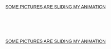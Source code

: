 <!DOCTYPE html>
<html lang="en">
<title>W3.CSS Template</title>
<meta charset="UTF-8">
<meta name="viewport" content="width=device-width, initial-scale=1">
<link rel="stylesheet" href="https://www.w3schools.com/w3css/4/w3.css">
<link rel="stylesheet" href="https://fonts.googleapis.com/css?family=Lato">
<link rel="stylesheet" href="https://cdnjs.cloudflare.com/ajax/libs/font-awesome/4.7.0/css/font-awesome.min.css">
<style>
body {
  font-family:Verdana, Geneva, Tahoma, sans-serif}
.mySlides {display: none}
</style>
<body>

<!-- Navbar -->
<div class="w3-top">
  <div class="w3-bar w3-black w3-card">
    <a class="w3-bar-item w3-button w3-padding-large w3-hide-medium w3-hide-large w3-right" href="javascript:void(0)" onclick="myFunction()"></i></a>
    <a href="#" class="w3-bar-item w3-button w3-padding-large">SOME  PICTURES  ARE  SLIDING  MY  ANIMATION</a>
    <a href="javascript:void(0)" class="w3-padding-large w3-hover-red w3-hide-small w3-right"><i class="fa fa-search"></i></a>
  </div>
</div>

<!-- Navbar on small screens (remove the onclick attribute if you want the navbar to always show on top of the content when clicking on the links) -->
<div id="navDemo" class="w3-bar-block w3-black w3-hide w3-hide-large w3-hide-medium w3-top" style="margin-top:92px" width="50%">
  <a href="#SOME PICTURES ARE SLIDING MY ANIMATION" class="w3-bar-item w3-button w3-padding-large" onclick="myFunction()">SOME PICTURES ARE SLIDING MY ANIMATION</a>
</div>

<!-- Page content -->
<div class="w3-content" style="max-width:500px;margin-top:92px" width="50%">

  <!-- Automatic Slideshow Images -->
  <div class="mySlides w3-display-container w3-center">
    <img src="root.jpeg" style="width:95%">
    <div class="w3-display-bottommiddle w3-container w3-text-white w3-padding-32 w3-hide-small">
      <h3></h3>
      <p><b></b></p>   
    </div>
  </div>
  <div class="mySlides w3-display-container w3-center">
    <img src="moon.jpeg" style="width:95%">
    <div class="w3-display-bottommiddle w3-container w3-text-white w3-padding-32 w3-hide-small">
      <h3></h3>
      <p><b></b></p>    
    </div>
  </div>
  <div class="mySlides w3-display-container w3-center">
    <img src="food.jpeg" style="width:95%">
    <div class="w3-display-bottommiddle w3-container w3-text-white w3-padding-32 w3-hide-small">
      <h3></h3>
      <p><b></b></p>    
    </div>
  </div>  
  
<!-- End Page Content -->
</div>

<script>
// Automatic Slideshow - change image every 3 seconds
var myIndex = 0;
carousel();

function carousel() {
  var i;
  var x = document.getElementsByClassName("mySlides");
  for (i = 0; i < x.length; i++) {
    x[i].style.display = "none";  
  }
  myIndex++;
  if (myIndex > x.length) {myIndex = 1}    
  x[myIndex-1].style.display = "block";  
  setTimeout(carousel, 2000);    
}
</script>

</body>
</html>

